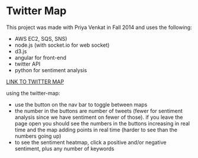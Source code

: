 Twitter Map
=========

This project was made with Priya Venkat in Fall 2014 and uses the following:
* AWS EC2, SQS, SNS)
* node.js (with socket.io for web socket)
* d3.js
* angular for front-end
* twitter API
* python for sentiment analysis 

[LINK TO TWITTER MAP](http://54.173.153.248:3000/) 

using the twitter-map: 
* use the button on the nav bar to toggle between maps
* the number in the buttons are number of tweets (fewer for sentiment analysis since we have sentiment on fewer of those). if you leave the page open you should see the numbers in the buttons increasing in real time and the map adding points in real time (harder to see than the numbers going up) 
* to see the sentiment heatmap, click a positive and/or negative sentiment, plus any number of keywords
